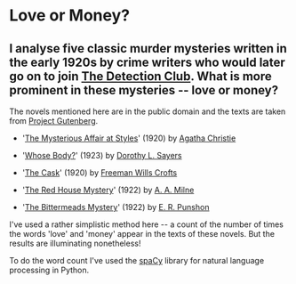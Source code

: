 # Love or Money? 
## I analyse five classic murder mysteries written in the early 1920s by crime writers who would later go on to join [The Detection Club](https://www.fantasticfiction.com/c/detection-club/). What is more prominent in these mysteries -- love or money?

The novels mentioned here are in the public domain and the texts are taken from [Project Gutenberg](https://http://www.gutenberg.org/).

* '[The Mysterious Affair at Styles](http://www.gutenberg.org/ebooks/863)' (1920) by [Agatha Christie](https://https://www.agathachristie.com/)

* '[Whose Body?](https://http://www.gutenberg.org/ebooks/58820)' (1923) by [Dorothy L. Sayers](https://https://www.sayers.org.uk/)

* '[The Cask](https://http://www.gutenberg.org/ebooks/59854)' (1920) by [Freeman Wills Crofts](https://https://www.fantasticfiction.com/c/freeman-wills-crofts/)

* '[The Red House Mystery](https://http://www.gutenberg.org/ebooks/1872)' (1922) by [A. A. Milne](https://https://www.britannica.com/biography/A-A-Milne)

* '[The Bittermeads Mystery](https://http://www.gutenberg.org/ebooks/1888)' (1922) by [E. R. Punshon](https://https://www.fantasticfiction.com/p/e-r-punshon/)


I've used a rather simplistic method here -- a count of the number of times the words 'love' and 'money' appear in the texts of these novels. But the results are illuminating nonetheless!

To do the word count I've used the [spaCy](https://https://spacy.io/) library for natural language processing in Python.
